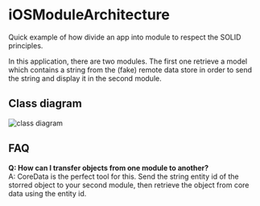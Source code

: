 # iOSModuleArchitecture
Quick example of how divide an app into module to respect the SOLID principles.

In this application, there are two modules. The first one retrieve a model which contains a string from the (fake) remote data store in order to send the string and display it in the second module.

## Class diagram

![class diagram](http://s15.postimg.org/oi2p1jh8b/Passing_Data_class_diagram.png)

## FAQ

**Q: How can I transfer objects from one module to another?**    
A: CoreData is the perfect tool for this. Send the string entity id of the storred object to your second module, then retrieve the object from core data using the entity id.

